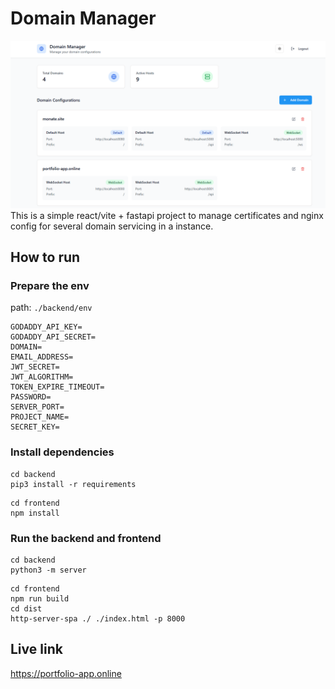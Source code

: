 # Domain Manager
![screenshot](image.png)
This is a simple react/vite + fastapi project to manage certificates and nginx config for several domain servicing in a instance.

## How to run

### Prepare the env
path: `./backend/env`
```
GODADDY_API_KEY=
GODADDY_API_SECRET=
DOMAIN=
EMAIL_ADDRESS=
JWT_SECRET=
JWT_ALGORITHM=
TOKEN_EXPIRE_TIMEOUT=
PASSWORD=
SERVER_PORT=
PROJECT_NAME=
SECRET_KEY=
```

### Install dependencies
```
cd backend
pip3 install -r requirements
```

```
cd frontend
npm install
```

### Run the backend and frontend
```
cd backend
python3 -m server
```
```
cd frontend
npm run build
cd dist
http-server-spa ./ ./index.html -p 8000
```

## Live link
https://portfolio-app.online
